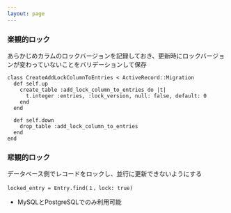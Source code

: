 ```yaml
---
layout: page
---
```

### 楽観的ロック
あらかじめカラムのロックバージョンを記録しておき、更新時にロックバージョンが変わっていないことをバリデーションして保存

    class CreateAddLockColumnToEntries < ActiveRecord::Migration
      def self.up
        create_table :add_lock_column_to_entries do |t|
          t.integer :entries, :lock_version, null: false, default: 0
        end
      end

      def self.down
        drop_table :add_lock_column_to_entries
      end
    end

### 悲観的ロック
データベース側でレコードをロックし、並行に更新できないようにする

    locked_entry = Entry.find(１，lock: true)

* MySQLとPostgreSQLでのみ利用可能